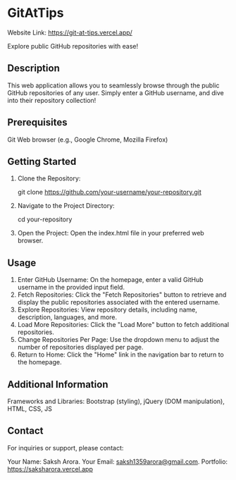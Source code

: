 
# GitAtTips
Website Link: https://git-at-tips.vercel.app/


Explore public GitHub repositories with ease!

## Description
This web application allows you to seamlessly browse through the public GitHub repositories of any user. 
Simply enter a GitHub username, and dive into their repository collection!

## Prerequisites

Git
Web browser (e.g., Google Chrome, Mozilla Firefox)

## Getting Started

1. Clone the Repository:

   git clone https://github.com/your-username/your-repository.git

2. Navigate to the Project Directory:

   cd your-repository

3. Open the Project: Open the index.html file in your preferred web browser.

## Usage

1. Enter GitHub Username: On the homepage, enter a valid GitHub username in the provided input field.
2. Fetch Repositories: Click the "Fetch Repositories" button to retrieve and display the public repositories associated with 
   the entered username.
3. Explore Repositories: View repository details, including name, description, languages, and more.
4. Load More Repositories: Click the "Load More" button to fetch additional repositories.
5. Change Repositories Per Page: Use the dropdown menu to adjust the number of repositories displayed per page.
6. Return to Home: Click the "Home" link in the navigation bar to return to the homepage.

## Additional Information

Frameworks and Libraries: Bootstrap (styling), jQuery (DOM manipulation), HTML, CSS, JS

## Contact
For inquiries or support, please contact:

Your Name: Saksh Arora.
Your Email: saksh1359arora@gmail.com.
Portfolio: https://saksharora.vercel.app
